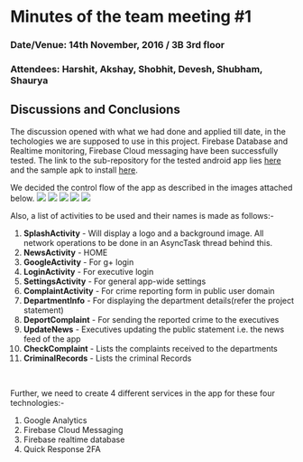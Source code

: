 # Minutes of the team meeting #1
### Date/Venue: 14th November, 2016 / 3B 3rd floor
### Attendees: Harshit, Akshay, Shobhit, Devesh, Shubham, Shaurya

## Discussions and Conclusions

The discussion opened with what we had done and applied till date, in the techologies we are supposed to use in this project. Firebase Database and Realtime monitoring, Firebase Cloud messaging have been successfully tested. The link to the sub-repository for the tested android app lies [here](https://github.com/harshitbudhraja/OCMS/tree/master/Testing%20Android%20and%20Firebase%20Frameworks/testfirebase "Test Firebase Android Project") and the sample apk to install [here](https://github.com/harshitbudhraja/OCMS/blob/master/Testing%20Android%20and%20Firebase%20Frameworks/testfirebase/sample-apk.apk "com.arachnisapps.testfirebase").

We decided the control flow of the app as described in the images attached below.
<img src="images/i1.jpg">
<img src="images/i2.jpg">
<img src="images/i3.jpg">
<img src="images/i4.jpg">
<img src="images/i5.jpg">

Also, a list of activities to be used and their names is made as follows:-<br>
1. **SplashActivity** - Will display a logo and a background image. All network operations to be done in an AsyncTask thread behind this.<br>
2. **NewsActivity** - HOME<br>
3. **GoogleActivity** - For g+ login<br>
4. **LoginActivity** - For executive login<br>
5. **SettingsActivity** - For general app-wide settings<br>
6. **ComplaintActivity** - For crime reporting form in public user domain<br>
7. **DepartmentInfo** - For displaying the department details(refer the project statement)<br>
8. **DeportComplaint** - For sending the reported crime to the executives<br>
9. **UpdateNews** - Executives updating the public statement i.e. the news feed of the app<br>
10. **CheckComplaint** - Lists the complaints received to the departments<br>
11. **CriminalRecords** - Lists the criminal Records<br>
<br>

Further, we need to create 4 different services in the app for these four technologies:-
1. Google Analytics<br>
2. Firebase Cloud Messaging<br>
3. Firebase realtime database<br>
4. Quick Response 2FA<br>
